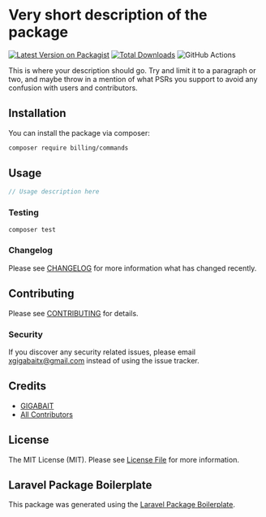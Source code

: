 # Very short description of the package

[![Latest Version on Packagist](https://img.shields.io/packagist/v/billing/commands.svg?style=flat-square)](https://packagist.org/packages/billing/commands)
[![Total Downloads](https://img.shields.io/packagist/dt/billing/commands.svg?style=flat-square)](https://packagist.org/packages/billing/commands)
![GitHub Actions](https://github.com/VertisanPRO/billing-cmd/actions/workflows/php.yml/badge.svg)

This is where your description should go. Try and limit it to a paragraph or two, and maybe throw in a mention of what PSRs you support to avoid any confusion with users and contributors.

## Installation

You can install the package via composer:

```bash
composer require billing/commands
```

## Usage

```php
// Usage description here
```

### Testing

```bash
composer test
```

### Changelog

Please see [CHANGELOG](CHANGELOG.md) for more information what has changed recently.

## Contributing

Please see [CONTRIBUTING](CONTRIBUTING.md) for details.

### Security

If you discover any security related issues, please email xgigabaitx@gmail.com instead of using the issue tracker.

## Credits

-   [GIGABAIT](https://github.com/billing)
-   [All Contributors](../../contributors)

## License

The MIT License (MIT). Please see [License File](LICENSE.md) for more information.

## Laravel Package Boilerplate

This package was generated using the [Laravel Package Boilerplate](https://laravelpackageboilerplate.com).
